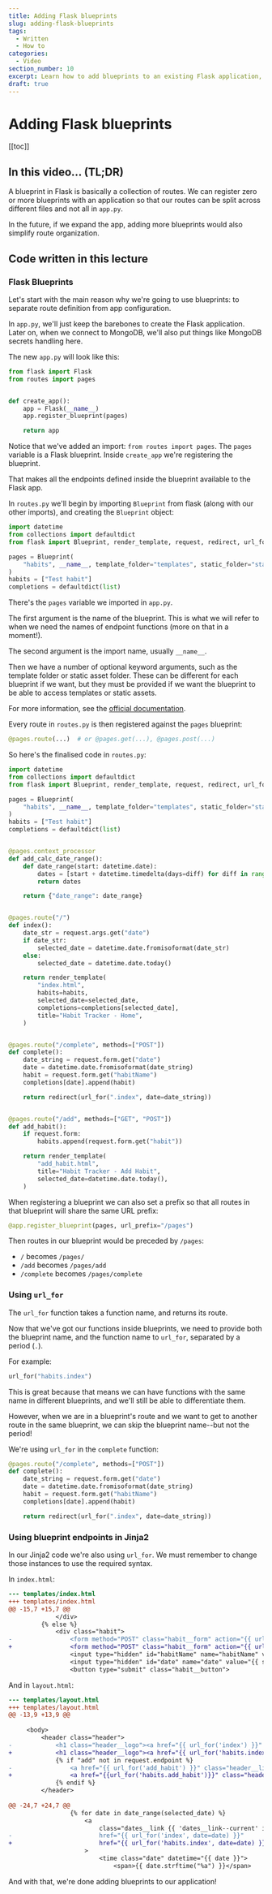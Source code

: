 ```yaml
---
title: Adding Flask blueprints
slug: adding-flask-blueprints
tags:
  - Written
  - How to
categories:
  - Video
section_number: 10
excerpt: Learn how to add blueprints to an existing Flask application, and why you may want to do so.
draft: true
---
```

# Adding Flask blueprints

[[toc]]

## In this video... (TL;DR)

A blueprint in Flask is basically a collection of routes. We can register zero or more blueprints with an application so that our routes can be split across different files and not all in `app.py`.

In the future, if we expand the app, adding more blueprints would also simplify route organization.

## Code written in this lecture

### Flask Blueprints

Let's start with the main reason why we're going to use blueprints: to separate route definition from app configuration.

In `app.py`, we'll just keep the barebones to create the Flask application. Later on, when we connect to MongoDB, we'll also put things like MongoDB secrets handling here.

The new `app.py` will look like this:

```py
from flask import Flask
from routes import pages


def create_app():
    app = Flask(__name__)
    app.register_blueprint(pages)

    return app
```

Notice that we've added an import: `from routes import pages`. The `pages` variable is a Flask blueprint. Inside `create_app` we're registering the blueprint.

That makes all the endpoints defined inside the blueprint available to the Flask app.

In `routes.py` we'll begin by importing `Blueprint` from flask (along with our other imports), and creating the `Blueprint` object:

```py
import datetime
from collections import defaultdict
from flask import Blueprint, render_template, request, redirect, url_for

pages = Blueprint(
    "habits", __name__, template_folder="templates", static_folder="static"
)
habits = ["Test habit"]
completions = defaultdict(list)
```

There's the `pages` variable we imported in `app.py`.

The first argument is the name of the blueprint. This is what we will refer to when we need the names of endpoint functions (more on that in a moment!).

The second argument is the import name, usually `__name__`.

Then we have a number of optional keyword arguments, such as the template folder or static asset folder. These can be different for each blueprint if we want, but they must be provided if we want the blueprint to be able to access templates or static assets.

For more information, see the [official documentation](https://flask.palletsprojects.com/en/2.0.x/api/#flask.Blueprint).

Every route in `routes.py` is then registered against the `pages` blueprint:

```py
@pages.route(...)  # or @pages.get(...), @pages.post(...)
```

So here's the finalised code in `routes.py`:

```py
import datetime
from collections import defaultdict
from flask import Blueprint, render_template, request, redirect, url_for

pages = Blueprint(
    "habits", __name__, template_folder="templates", static_folder="static"
)
habits = ["Test habit"]
completions = defaultdict(list)


@pages.context_processor
def add_calc_date_range():
    def date_range(start: datetime.date):
        dates = [start + datetime.timedelta(days=diff) for diff in range(-3, 4)]
        return dates

    return {"date_range": date_range}


@pages.route("/")
def index():
    date_str = request.args.get("date")
    if date_str:
        selected_date = datetime.date.fromisoformat(date_str)
    else:
        selected_date = datetime.date.today()

    return render_template(
        "index.html",
        habits=habits,
        selected_date=selected_date,
        completions=completions[selected_date],
        title="Habit Tracker - Home",
    )


@pages.route("/complete", methods=["POST"])
def complete():
    date_string = request.form.get("date")
    date = datetime.date.fromisoformat(date_string)
    habit = request.form.get("habitName")
    completions[date].append(habit)

    return redirect(url_for(".index", date=date_string))


@pages.route("/add", methods=["GET", "POST"])
def add_habit():
    if request.form:
        habits.append(request.form.get("habit"))

    return render_template(
        "add_habit.html",
        title="Habit Tracker - Add Habit",
        selected_date=datetime.date.today(),
    )
```


When registering a blueprint we can also set a prefix so that all routes in that blueprint will share the same URL prefix:

```py
@app.register_blueprint(pages, url_prefix="/pages")
```

Then routes in our blueprint would be preceded by `/pages`:

- `/` becomes `/pages/`
- `/add` becomes `/pages/add`
- `/complete` becomes `/pages/complete`

### Using `url_for`

The `url_for` function takes a function name, and returns its route.

Now that we've got our functions inside blueprints, we need to provide both the blueprint name, and the function name to `url_for`, separated by a period (`.`).

For example:

```py
url_for("habits.index")
```

This is great because that means we can have functions with the same name in different blueprints, and we'll still be able to differentiate them.

However, when we are in a blueprint's route and we want to get to another route in the same blueprint, we can skip the blueprint name--but not the period!

We're using `url_for` in the `complete` function:

```py
@pages.route("/complete", methods=["POST"])
def complete():
    date_string = request.form.get("date")
    date = datetime.date.fromisoformat(date_string)
    habit = request.form.get("habitName")
    completions[date].append(habit)

    return redirect(url_for(".index", date=date_string))
```


### Using blueprint endpoints in Jinja2

In our Jinja2 code we're also using `url_for`. We must remember to change those instances to use the required syntax.

In `index.html`:

```diff
--- templates/index.html
+++ templates/index.html
@@ -15,7 +15,7 @@
             </div>
         {% else %}
             <div class="habit">
-                <form method="POST" class="habit__form" action="{{ url_for('complete') }}">
+                <form method="POST" class="habit__form" action="{{ url_for('habits.complete') }}">
                 <input type="hidden" id="habitName" name="habitName" value="{{ habit }}" />
                 <input type="hidden" id="date" name="date" value="{{ selected_date }}" />
                 <button type="submit" class="habit__button">

```

And in `layout.html`:

```diff
--- templates/layout.html
+++ templates/layout.html
@@ -13,9 +13,9 @@
     
     <body>
         <header class="header">
-            <h1 class="header__logo"><a href="{{ url_for('index') }}" class="header__link">Habits</a></h1>
+            <h1 class="header__logo"><a href="{{ url_for('habits.index') }}" class="header__link">Habits</a></h1>
             {% if "add" not in request.endpoint %}
-                <a href="{{ url_for('add_habit') }}" class="header__link">+ Add new</a>
+                <a href="{{url_for('habits.add_habit')}}" class="header__link">+ Add new</a>
             {% endif %}
         </header>
 
@@ -24,7 +24,7 @@
                 {% for date in date_range(selected_date) %}
                     <a 
                         class="dates__link {{ 'dates__link--current' if loop.index0 == 3 else ''}}"
-                        href="{{ url_for('index', date=date) }}"
+                        href="{{ url_for('habits.index', date=date) }}"
                     >
                         <time class="date" datetime="{{ date }}">
                             <span>{{ date.strftime("%a") }}</span>
```

And with that, we're done adding blueprints to our application!